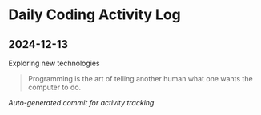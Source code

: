 # Daily Coding Activity Log

## 2024-12-13

Exploring new technologies

> Programming is the art of telling another human what one wants the computer to do.

*Auto-generated commit for activity tracking*
